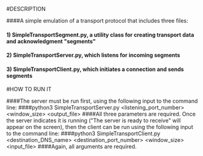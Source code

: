 #DESCRIPTION

####A simple emulation of a transport protocol that includes three files:
####    1) SimpleTransportSegment.py, a utility class for creating transport data and acknowledgment "segments"
####    2) SimpleTransportServer.py, which listens for incoming segments
####    3) SimpleTransportClient.py, which initiates a connection and sends segments

#HOW TO RUN IT

####The server must be run first, using the following input to the command line:
####python3 SimpleTransportServer.py <listening_port_number> <window_size> <output_file>
####All three parameters are required. Once the server indicates it is running ("The server is ready to receive" will appear on the screen), then the client can be run using the following input to the command line:
####python3 SimpleTransportClient.py <destination_DNS_name> <destination_port_number> <window_size> <input_file>
####Again, all arguments are required. 